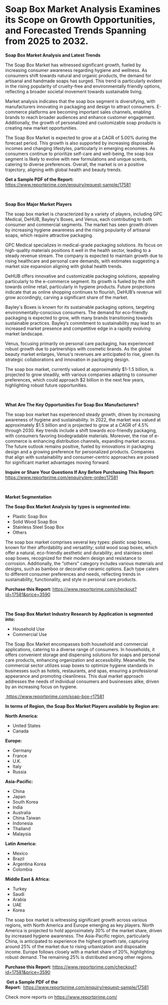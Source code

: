 <p><h1>Soap Box Market Analysis Examines its Scope on Growth Opportunities, and Forecasted Trends Spanning from 2025 to 2032.</h1></p><p><strong>Soap Box Market Analysis and Latest Trends</strong></p>
<p><p>The Soap Box Market has witnessed significant growth, fueled by increasing consumer awareness regarding hygiene and wellness. As consumers shift towards natural and organic products, the demand for artisanal and handmade soaps has surged. This trend is particularly evident in the rising popularity of cruelty-free and environmentally friendly options, reflecting a broader societal movement towards sustainable living.</p><p>Market analysis indicates that the soap box segment is diversifying, with manufacturers innovating in packaging and design to attract consumers. E-commerce platforms are becoming important sales channels, enabling brands to reach broader audiences and enhance customer engagement. Additionally, the growth of personalized and customizable soap products is creating new market opportunities.</p><p>The Soap Box Market is expected to grow at a CAGR of 5.00% during the forecast period. This growth is also supported by increasing disposable incomes and changing lifestyles, particularly in emerging economies. As consumers continue to prioritize self-care and well-being, the soap box segment is likely to evolve with new formulations and unique scents, catering to diverse preferences. Overall, the market is on a positive trajectory, aligning with global health and beauty trends.</p></p>
<p><strong>Get a Sample PDF of the Report:&nbsp;</strong> <a href="https://www.reportprime.com/enquiry/request-sample/17581?utm_campaign=2746&utm_medium=2&utm_source=Github&utm_content=ia&utm_term=18032025&utm_id=soap-box">https://www.reportprime.com/enquiry/request-sample/17581</a></p>
<p>&nbsp;</p>
<p><strong>Soap Box Major Market Players</strong></p>
<p><p>The soap box market is characterized by a variety of players, including GPC Medical, DeHUB, Bayley's Boxes, and Venus, each contributing to both consumer and commercial segments. The market has seen growth driven by increasing hygiene awareness and the rising popularity of artisanal soaps, which require attractive packaging.</p><p>GPC Medical specializes in medical-grade packaging solutions. Its focus on high-quality materials positions it well in the health sector, leading to a steady revenue stream. The company is expected to maintain growth due to rising healthcare and personal care demands, with estimates suggesting a market size expansion aligning with global health trends.</p><p>DeHUB offers innovative and customizable packaging solutions, appealing particularly to the e-commerce segment. Its growth is fueled by the shift towards online retail, particularly in hygiene products. Future projections indicate that as online shopping continues to flourish, DeHUB’s revenue will grow accordingly, carving a significant share of the market.</p><p>Bayley's Boxes is known for its sustainable packaging options, targeting environmentally-conscious consumers. The demand for eco-friendly packaging is expected to grow, with many brands transitioning towards sustainable practices. Bayley’s commitment to sustainability may lead to an increased market presence and competitive edge in a rapidly evolving market landscape.</p><p>Venus, focusing primarily on personal care packaging, has experienced robust growth due to partnerships with cosmetic brands. As the global beauty market enlarges, Venus's revenues are anticipated to rise, given its strategic collaborations and innovation in packaging design.</p><p>The soap box market, currently valued at approximately $1-1.5 billion, is projected to grow steadily, with various companies adapting to consumer preferences, which could approach $2 billion in the next few years, highlighting robust future opportunities.</p></p>
<p>&nbsp;</p>
<p><strong>What Are The Key Opportunities For Soap Box Manufacturers?</strong></p>
<p><p>The soap box market has experienced steady growth, driven by increasing awareness of hygiene and sustainability. In 2022, the market was valued at approximately $1.5 billion and is projected to grow at a CAGR of 4.5% through 2030. Key trends include a shift towards eco-friendly packaging, with consumers favoring biodegradable materials. Moreover, the rise of e-commerce is enhancing distribution channels, expanding market access. The future outlook remains positive, fueled by innovations in packaging design and a growing preference for personalized products. Companies that align with sustainability and consumer-centric approaches are poised for significant market advantages moving forward.</p></p>
<p><strong>Inquire or Share Your Questions If Any Before Purchasing This Report:</strong> <a href="https://www.reportprime.com/enquiry/pre-order/17581?utm_campaign=2746&utm_medium=2&utm_source=Github&utm_content=ia&utm_term=18032025&utm_id=soap-box">https://www.reportprime.com/enquiry/pre-order/17581</a></p>
<p>&nbsp;</p>
<p><strong>Market Segmentation</strong></p>
<p><strong>The Soap Box Market Analysis by types is segmented into:</strong></p>
<p><ul><li>Plastic Soap Box</li><li>Solid Wood Soap Box</li><li>Stainless Steel Soap Box</li><li>Others</li></ul></p>
<p><p>The soap box market comprises several key types: plastic soap boxes, known for their affordability and versatility; solid wood soap boxes, which offer a natural, eco-friendly aesthetic and durability; and stainless steel soap boxes, recognized for their modern design and resistance to corrosion. Additionally, the "others" category includes various materials and designs, such as bamboo or decorative ceramic options. Each type caters to different consumer preferences and needs, reflecting trends in sustainability, functionality, and style in personal care products.</p></p>
<p><strong>Purchase this Report:&nbsp;</strong><a href="https://www.reportprime.com/checkout?id=17581&price=3590&utm_campaign=2746&utm_medium=2&utm_source=Github&utm_content=ia&utm_term=18032025&utm_id=soap-box">https://www.reportprime.com/checkout?id=17581&price=3590</a></p>
<p>&nbsp;</p>
<p><strong>The Soap Box Market Industry Research by Application is segmented into:</strong></p>
<p><ul><li>Household Use</li><li>Commercial Use</li></ul></p>
<p><p>The Soap Box Market encompasses both household and commercial applications, catering to a diverse range of consumers. In households, it offers convenient storage and dispensing solutions for soaps and personal care products, enhancing organization and accessibility. Meanwhile, the commercial sector utilizes soap boxes to optimize hygiene standards in businesses such as hotels, restaurants, and spas, ensuring a professional appearance and promoting cleanliness. This dual market approach addresses the needs of individual consumers and businesses alike, driven by an increasing focus on hygiene.</p></p>
<p><a href="https://www.reportprime.com/soap-box-r17581?utm_campaign=2746&utm_medium=2&utm_source=Github&utm_content=ia&utm_term=18032025&utm_id=soap-box">&nbsp;https://www.reportprime.com/soap-box-r17581</a></p>
<p><strong>In terms of Region, the Soap Box Market Players available by Region are:</strong></p>
<p>
    <p> <strong> North America: </strong>
        <ul>
            <li>United States</li>
            <li>Canada</li>
        </ul>
        </p> 
    <p> <strong> Europe: </strong>
        <ul>
            <li>Germany</li>
            <li>France</li>
            <li>U.K.</li>
            <li>Italy</li>
            <li>Russia</li>
        </ul>
        </p> 
    <p> <strong> Asia-Pacific: </strong>
        <ul>
            <li>China</li>
            <li>Japan</li>
            <li>South Korea</li>
            <li>India</li>
            <li>Australia</li>
            <li>China Taiwan</li>
            <li>Indonesia</li>
            <li>Thailand</li>
            <li>Malaysia</li>
        </ul>
        </p> 
    <p> <strong> Latin America: </strong>
        <ul>
            <li>Mexico</li>
            <li>Brazil</li>
            <li>Argentina Korea</li>
            <li>Colombia</li>
        </ul>
        </p> 
    <p> <strong> Middle East & Africa: </strong>
        <ul>
            <li>Turkey</li>
            <li>Saudi</li>
            <li>Arabia</li>
            <li>UAE</li>
            <li>Korea</li>
        </ul>
    </p>
    </p>
<p><p>The soap box market is witnessing significant growth across various regions, with North America and Europe emerging as key players. North America is projected to hold approximately 30% of the market share, driven by increased hygiene awareness. The Asia-Pacific region, particularly China, is anticipated to experience the highest growth rate, capturing around 25% of the market due to rising urbanization and disposable income. Europe follows closely with a market share of 20%, highlighting robust demand. The remaining 25% is distributed among other regions.</p></p>
<p><strong>Purchase this Report: </strong><a href="https://www.reportprime.com/checkout?id=17581&price=3590&utm_campaign=2746&utm_medium=2&utm_source=Github&utm_content=ia&utm_term=18032025&utm_id=soap-box">https://www.reportprime.com/checkout?id=17581&price=3590</a></p>
<p>&nbsp;<strong>Get a Sample PDF of the Report:&nbsp;&nbsp;</strong><a href="https://www.reportprime.com/enquiry/request-sample/17581?utm_campaign=2746&utm_medium=2&utm_source=Github&utm_content=ia&utm_term=18032025&utm_id=soap-box">https://www.reportprime.com/enquiry/request-sample/17581</a></p>
<p><strong></strong></p>
<p>Check more reports on <a href="https://www.reportprime.com/?utm_campaign=2746&utm_medium=2&utm_source=Github&utm_content=ia&utm_term=18032025&utm_id=soap-box">https://www.reportprime.com/</a></p>